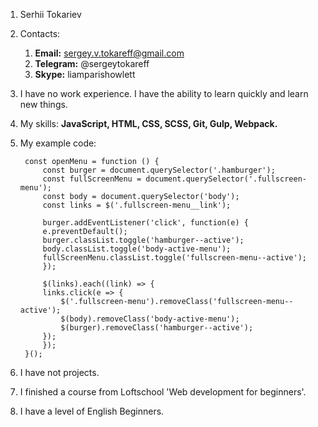 1. Serhii Tokariev
2. Contacts:
   1. **Email:** sergey.v.tokareff@gmail.com
   1. **Telegram:** @sergeytokareff
   1. **Skype:** liamparishowlett
3. I have no work experience. I have the ability to learn quickly and learn new things.
4. My skills: **JavaScript, HTML, CSS, SCSS, Git, Gulp, Webpack.**
5. My example code:

   ```
    const openMenu = function () {
        const burger = document.querySelector('.hamburger');
        const fullScreenMenu = document.querySelector('.fullscreen-menu');
        const body = document.querySelector('body');
        const links = $('.fullscreen-menu__link');

        burger.addEventListener('click', function(e) {
        e.preventDefault();
        burger.classList.toggle('hamburger--active');
        body.classList.toggle('body-active-menu');
        fullScreenMenu.classList.toggle('fullscreen-menu--active');
        });

        $(links).each((link) => {
        links.click(e => {
            $('.fullscreen-menu').removeClass('fullscreen-menu--active');
            $(body).removeClass('body-active-menu');
            $(burger).removeClass('hamburger--active');
        });
        });
    }();
   ```
6. I have not projects.
7. I finished a course from Loftschool 'Web development for beginners'.
8. I have a level of English Beginners.
